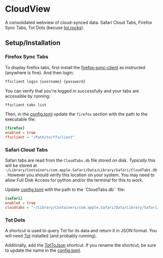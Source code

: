 # CloudView

A consolidated webview of cloud-synced data. Safari Cloud Tabs, Firefox Sync Tabs, Tot Dots (becuse [tot.rocks](https://tot.rocks)).

## Setup/Installation

### Firefox Sync Tabs

To display firefox tabs, first install the [firefox-sync-client](https://github.com/Mikescher/firefox-sync-client) as instructed (anywhere is fine). And then login:

```bash
ffsclient login {username} {password}
```

You can verify that you're logged in successfully and your tabs are accessible by running:

```bash
ffsclient tabs list
```

Then, in the [config.toml](./config.toml) update the `firefox` section with the path to the executable file:

```toml
[firefox]
enabled = true
ffsclient = "/Path/to/ffsclient"
```

### Safari Cloud Tabs

Safari tabs are read from the `CloudTabs.db` file stored on disk. _Typically_ this will be stored at `~/Library/Containers/com.apple.Safari/Data/Library/Safari/CloudTabs.db`. However you should verify this location on your system. You may need to allow Full Disk Access for python and/or the terminal for this to work.

Update [config.toml](./config.toml) with the path to the `CloudTabs.db`` file:

```toml
[safari]
enabled = true
cloudtabs = "~/Library/Containers/com.apple.Safari/Data/Library/Safari/CloudTabs.db"
```

### Tot Dots

A shortcut is used to query Tot for its data and return it in JSON format. You will need [Tot](https://tot.rocks) installed (and probably running).

Additinally, add the [TotToJson](https://www.icloud.com/shortcuts/885a89555e5d421aaacbfe850f11b7d0) shortcut. If you rename the shortcut, be sure to update the name in the [config.toml](./config.toml).